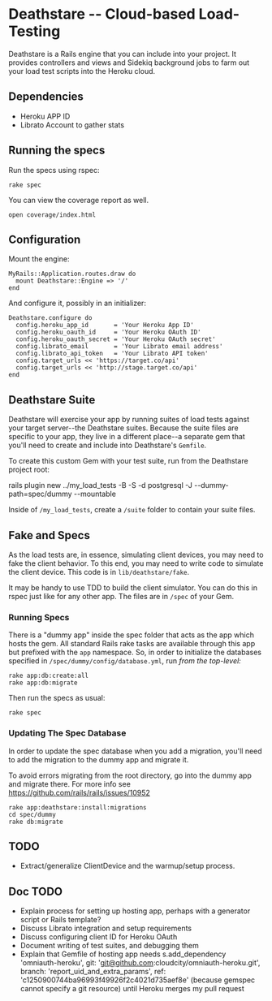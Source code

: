 # Deathstare -- Cloud-based Load-Testing

Deathstare is a Rails engine that you can include into your project. It
provides controllers and views and Sidekiq background jobs to farm out
your load test scripts into the Heroku cloud.

## Dependencies

* Heroku APP ID
* Librato Account to gather stats

## Running the specs

Run the specs using rspec:

    rake spec

You can view the coverage report as well.

    open coverage/index.html

## Configuration

Mount the engine:

    MyRails::Application.routes.draw do
      mount Deathstare::Engine => '/'
    end

And configure it, possibly in an initializer:

    Deathstare.configure do
      config.heroku_app_id       = 'Your Heroku App ID'
      config.heroku_oauth_id     = 'Your Heroku OAuth ID'
      config.heroku_oauth_secret = 'Your Heroku OAuth secret'
      config.librato_email       = 'Your Librato email address'
      config.librato_api_token   = 'Your Librato API token'
      config.target_urls << 'https://target.co/api'
      config.target_urls << 'http://stage.target.co/api'
    end

## Deathstare Suite

Deathstare will exercise your app by running suites of load tests against your target
server--the Deathstare suites. Because the suite files are specific to your app,
they live in a different place--a separate gem that you'll need to create and include
into Deathstare's `Gemfile`.

To create this custom Gem with your test suite, run from the Deathstare project root:

   rails plugin new ../my_load_tests -B -S -d postgresql -J --dummy-path=spec/dummy --mountable

Inside of `/my_load_tests`, create a `/suite` folder to contain your suite files.

## Fake and Specs

As the load tests are, in essence, simulating client devices, you may need to fake the
client behavior. To this end, you may need to write code to simulate the client device.
This code is in `lib/deathstare/fake`.

It may be handy to use TDD to build the client simulator. You can do this in rspec just
like for any other app. The files are in `/spec` of your Gem.

### Running Specs

There is a "dummy app" inside the spec folder that acts as the app which hosts the gem. All standard Rails rake
tasks are available through this app but prefixed with the `app` namespace. So, in order to initialize the databases
specified in `/spec/dummy/config/database.yml`, run _from the top-level:_

    rake app:db:create:all
    rake app:db:migrate

Then run the specs as usual:

    rake spec

### Updating The Spec Database

In order to update the spec database when you add a migration, you'll need to add the migration
to the dummy app and migrate it.

To avoid errors migrating from the root directory, go into the dummy app and migrate there.
For more info see https://github.com/rails/rails/issues/10952

    rake app:deathstare:install:migrations
    cd spec/dummy
    rake db:migrate

## TODO

* Extract/generalize ClientDevice and the warmup/setup process.

## Doc TODO

* Explain process for setting up hosting app, perhaps with a generator script or Rails template?
* Discuss Librato integration and setup requirements
* Discuss configuring client ID for Heroku OAuth
* Document writing of test suites, and debugging them
* Explain that Gemfile of hosting app needs s.add_dependency 'omniauth-heroku', git: 'git@github.com:cloudcity/omniauth-heroku.git', branch: 'report_uid_and_extra_params', ref: 'c1250900744ba96993f49926f2c4021d735aef8e' (because gemspec cannot specify a git resource) until Heroku merges my pull request

